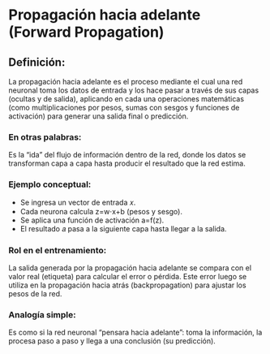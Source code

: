 # Propagación hacia adelante (Forward Propagation)

## Definición:
La propagación hacia adelante es el proceso mediante el cual una red neuronal toma los datos de entrada y los hace pasar a través de sus capas (ocultas y de salida), aplicando en cada una operaciones matemáticas (como multiplicaciones por pesos, sumas con sesgos y funciones de activación) para generar una salida final o predicción.

### En otras palabras:
Es la “ida” del flujo de información dentro de la red, donde los datos se transforman capa a capa hasta producir el resultado que la red estima.

### Ejemplo conceptual:

- Se ingresa un vector de entrada 𝑥.
- Cada neurona calcula z=w⋅x+b (pesos y sesgo).
- Se aplica una función de activación a=f(z).
- El resultado 𝑎 pasa a la siguiente capa hasta llegar a la salida.

### Rol en el entrenamiento:
La salida generada por la propagación hacia adelante se compara con el valor real (etiqueta) para calcular el error o pérdida. Este error luego se utiliza en la propagación hacia atrás (backpropagation) para ajustar los pesos de la red.

### Analogía simple:
Es como si la red neuronal “pensara hacia adelante”: toma la información, la procesa paso a paso y llega a una conclusión (su predicción).

